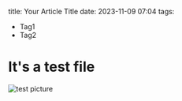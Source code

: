 title: Your Article Title
date: 2023-11-09 07:04
tags:
- Tag1
- Tag2


# It's a test file
![test picture](https://i.imgur.com/M6y3msm.jpg)
